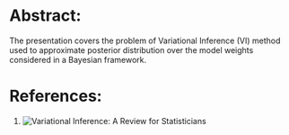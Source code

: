 
# Abstract:

The presentation covers the problem of Variational Inference (VI) method used to approximate 
posterior distribution over the model weights considered in a Bayesian framework. 


# References:

1. ![Variational Inference: A Review for Statisticians](https://arxiv.org/abs/1601.00670)
